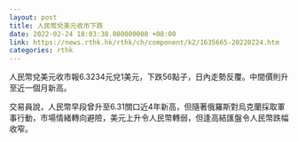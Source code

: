 ```yaml
---
layout: post
title: 人民幣兌美元收市下跌
date: 2022-02-24 18:03:38.000000000 +08:00
link: https://news.rthk.hk/rthk/ch/component/k2/1635665-20220224.htm
categories: rthk
---
```


人民幣兌美元收市報6.3234元兌1美元，下跌56點子，日內走勢反覆。中間價則升至近一個月新高。

交易員說，人民幣早段曾升至6.31關口近4年新高，但隨著俄羅斯對烏克蘭採取軍事行動，市場情緒轉向避險，美元上升令人民幣轉弱，但逢高結匯盤令人民幣跌幅收窄。
